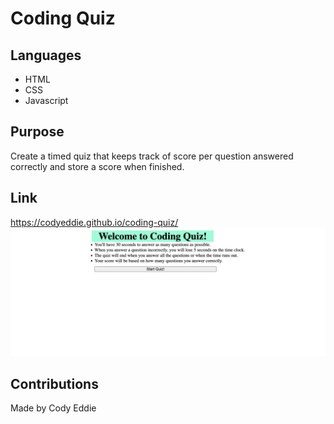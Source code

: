 # Coding Quiz

## Languages
* HTML
* CSS
* Javascript

## Purpose
Create a timed quiz that keeps track of score per question answered correctly and store a score when finished.

## Link
https://codyeddie.github.io/coding-quiz/
<img src="./assets/images/coding-quiz.jpg"/>

## Contributions 
Made by Cody Eddie